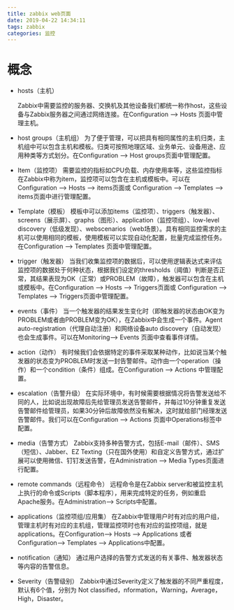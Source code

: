 ```yaml
---
title: zabbix web页面
date: 2019-04-22 14:34:11
tags: zabbix
categories: 监控
---
```


# 概念

- hosts（主机）

  Zabbix中需要监控的服务器、交换机及其他设备我们都统一称作host，这些设备与Zabbix服务器之间通过网络连接。在Configuration --> Hosts 页面中管理主机。

- host groups（主机组）
  为了便于管理，可以把具有相同属性的主机归类，主机组中可以包含主机和模板。归类可按照地理区域、业务单元、设备用途、应用种类等方式划分。在Configuration --> Host groups页面中管理配置。

- Item（监控项）
  需要监控的指标如CPU负载、内存使用率等，这些监控指标在Zabbix中称为item，监控项可以包含在主机或模板中。可以在Configuration --> Hosts --> items页面或 Configuration --> Templates --> items页面中进行管理配置。

- Template（模板）
  模板中可以添加items（监控项）、triggers（触发器）、screens（展示屏）、graphs（图形）、application（监控项组）、low-level discovery（低级发现）、webscenarios（web场景）。具有相同监控需求的主机可以使用相同的模板，使用模板可以实现自动化配置，批量完成监控任务。在Configuration --> Templates 页面中管理配置。

- trigger（触发器）
  当我们收集监控项的数据后，可以使用逻辑表达式来评估监控项的数据处于何种状态，根据我们设定的thresholds（阈值）判断是否正常，其结果表现为OK（正常）或PROBLEM（故障），触发器可以包含在主机或模板中。在Configuration --> Hosts --> Triggers页面或 Configuration --> Templates --> Triggers页面中管理配置。

- events（事件）
  当一个触发器的结果发生变化时（即触发器的状态由OK变为PROBLEM或者由PROBLEM变为OK），在Zabbix中会生成一个事件。Agent auto-registration（代理自动注册）和网络设备auto discovery（自动发现）也会生成事件。可以在Monitoring--> Events 页面中查看事件详情。

- action（动作）
  有时候我们会依据特定的事件采取某种动作，比如说当某个触发器的状态变为PROBLEM时发送一封告警邮件。动作由一个operation（操作）和一个condition（条件）组成。在Configuration --> Actions 中管理配置。

- escalation（告警升级）
  在实际环境中，有时候需要根据情况将告警发送给不同的人，比如说出现故障后先给管理员发送告警邮件，并每过10分钟重复发送告警邮件给管理员，如果30分钟后故障依然没有解决，这时就给部门经理发送告警邮件。我们可以在Configuration --> Actions 页面中Operations标签中配置。

- media（告警方式）
  Zabbix支持多种告警方式，包括E-mail（邮件）、SMS（短信）、Jabber、EZ Texting（只在国外使用）和自定义告警方式，通过扩展可以使用微信、钉钉发送告警，在Administration --> Media Types页面进行配置。

- remote commands（远程命令）
  远程命令是在Zabbix server和被监控主机上执行的命令或Scripts（脚本程序），用来完成特定的任务，例如重启Apache服务。在Administration--> Scripts中配置。

- applications（监控项组/应用集）
  在Zabbix中管理用户时有对应的用户组，管理主机时有对应的主机组，管理监控项时也有对应的监控项组，就是applications。在Configuration--> Hosts --> Applications 或者Configuration--> Templates --> Applications中配置。

- notification（通知）
  通过用户选择的告警方式发送的有关事件、触发器状态等内容的告警信息。

- Severity（告警级别）
  Zabbix中通过Severity定义了触发器的不同严重程度，默认有6个值，分别为 Not classified，nformation，Warning，Average，High，Disaster。